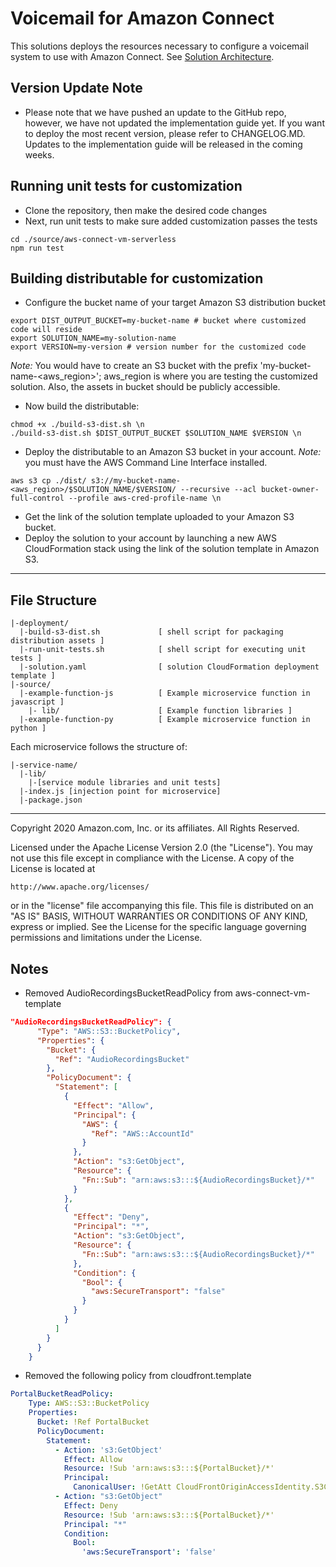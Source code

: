 # Voicemail for Amazon Connect
This solutions deploys the resources necessary to configure a voicemail system to use with Amazon Connect. See [Solution Architecture](https://aws.amazon.com/solutions/implementations/voicemail-for-amazon-connect/).

## Version Update Note
* Please note that we have pushed an update to the GitHub repo, however, we have not updated the implementation guide yet. If you want to deploy the most recent version, please refer to CHANGELOG.MD. Updates to the implementation guide will be released in the coming weeks. 

## Running unit tests for customization
* Clone the repository, then make the desired code changes
* Next, run unit tests to make sure added customization passes the tests
```
cd ./source/aws-connect-vm-serverless
npm run test
```

## Building distributable for customization
* Configure the bucket name of your target Amazon S3 distribution bucket
```
export DIST_OUTPUT_BUCKET=my-bucket-name # bucket where customized code will reside
export SOLUTION_NAME=my-solution-name
export VERSION=my-version # version number for the customized code
```
_Note:_ You would have to create an S3 bucket with the prefix 'my-bucket-name-<aws_region>'; aws_region is where you are testing the customized solution. Also, the assets in bucket should be publicly accessible.

* Now build the distributable:
```
chmod +x ./build-s3-dist.sh \n
./build-s3-dist.sh $DIST_OUTPUT_BUCKET $SOLUTION_NAME $VERSION \n
```

* Deploy the distributable to an Amazon S3 bucket in your account. _Note:_ you must have the AWS Command Line Interface installed.
```
aws s3 cp ./dist/ s3://my-bucket-name-<aws_region>/$SOLUTION_NAME/$VERSION/ --recursive --acl bucket-owner-full-control --profile aws-cred-profile-name \n
```

* Get the link of the solution template uploaded to your Amazon S3 bucket.
* Deploy the solution to your account by launching a new AWS CloudFormation stack using the link of the solution template in Amazon S3.

*** 

## File Structure

```
|-deployment/
  |-build-s3-dist.sh             [ shell script for packaging distribution assets ]
  |-run-unit-tests.sh            [ shell script for executing unit tests ]
  |-solution.yaml                [ solution CloudFormation deployment template ]
|-source/
  |-example-function-js          [ Example microservice function in javascript ]
    |- lib/                      [ Example function libraries ]
  |-example-function-py          [ Example microservice function in python ]

```

Each microservice follows the structure of:

```
|-service-name/
  |-lib/
    |-[service module libraries and unit tests]
  |-index.js [injection point for microservice]
  |-package.json
```

***


Copyright 2020 Amazon.com, Inc. or its affiliates. All Rights Reserved.

Licensed under the Apache License Version 2.0 (the "License"). You may not use this file except in compliance with the License. A copy of the License is located at

    http://www.apache.org/licenses/

or in the "license" file accompanying this file. This file is distributed on an "AS IS" BASIS, WITHOUT WARRANTIES OR CONDITIONS OF ANY KIND, express or implied. See the License for the specific language governing permissions and limitations under the License.


## Notes
* Removed AudioRecordingsBucketReadPolicy from aws-connect-vm-template
```json
"AudioRecordingsBucketReadPolicy": {
      "Type": "AWS::S3::BucketPolicy",
      "Properties": {
        "Bucket": {
          "Ref": "AudioRecordingsBucket"
        },
        "PolicyDocument": {
          "Statement": [
            {
              "Effect": "Allow",
              "Principal": {
                "AWS": {
                  "Ref": "AWS::AccountId"
                }
              },
              "Action": "s3:GetObject",
              "Resource": {
                "Fn::Sub": "arn:aws:s3:::${AudioRecordingsBucket}/*"
              }
            },
            {
              "Effect": "Deny",
              "Principal": "*",
              "Action": "s3:GetObject",
              "Resource": {
                "Fn::Sub": "arn:aws:s3:::${AudioRecordingsBucket}/*"
              },
              "Condition": {
                "Bool": {
                  "aws:SecureTransport": "false"
                }
              }
            }
          ]
        }
      }
    }
```
* Removed the following policy from cloudfront.template
```yaml
PortalBucketReadPolicy:
    Type: AWS::S3::BucketPolicy
    Properties:
      Bucket: !Ref PortalBucket
      PolicyDocument:
        Statement:
          - Action: 's3:GetObject'
            Effect: Allow
            Resource: !Sub 'arn:aws:s3:::${PortalBucket}/*'
            Principal:
              CanonicalUser: !GetAtt CloudFrontOriginAccessIdentity.S3CanonicalUserId
          - Action: "s3:GetObject"
            Effect: Deny
            Resource: !Sub 'arn:aws:s3:::${PortalBucket}/*'
            Principal: "*"
            Condition:
              Bool:
                'aws:SecureTransport': 'false'
```
